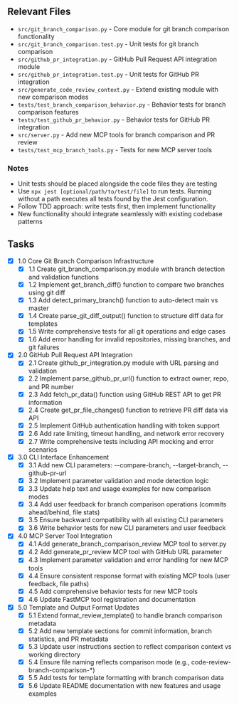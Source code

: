 ## Relevant Files

- `src/git_branch_comparison.py` - Core module for git branch comparison functionality
- `src/git_branch_comparison.test.py` - Unit tests for git branch comparison
- `src/github_pr_integration.py` - GitHub Pull Request API integration module  
- `src/github_pr_integration.test.py` - Unit tests for GitHub PR integration
- `src/generate_code_review_context.py` - Extend existing module with new comparison modes
- `tests/test_branch_comparison_behavior.py` - Behavior tests for branch comparison features
- `tests/test_github_pr_behavior.py` - Behavior tests for GitHub PR integration
- `src/server.py` - Add new MCP tools for branch comparison and PR review
- `tests/test_mcp_branch_tools.py` - Tests for new MCP server tools

### Notes

- Unit tests should be placed alongside the code files they are testing
- Use `npx jest [optional/path/to/test/file]` to run tests. Running without a path executes all tests found by the Jest configuration.
- Follow TDD approach: write tests first, then implement functionality
- New functionality should integrate seamlessly with existing codebase patterns

## Tasks

- [x] 1.0 Core Git Branch Comparison Infrastructure
  - [x] 1.1 Create git_branch_comparison.py module with branch detection and validation functions
  - [x] 1.2 Implement get_branch_diff() function to compare two branches using git diff
  - [x] 1.3 Add detect_primary_branch() function to auto-detect main vs master
  - [x] 1.4 Create parse_git_diff_output() function to structure diff data for templates
  - [x] 1.5 Write comprehensive tests for all git operations and edge cases
  - [x] 1.6 Add error handling for invalid repositories, missing branches, and git failures

- [x] 2.0 GitHub Pull Request API Integration
  - [x] 2.1 Create github_pr_integration.py module with URL parsing and validation
  - [x] 2.2 Implement parse_github_pr_url() function to extract owner, repo, and PR number
  - [x] 2.3 Add fetch_pr_data() function using GitHub REST API to get PR information
  - [x] 2.4 Create get_pr_file_changes() function to retrieve PR diff data via API
  - [x] 2.5 Implement GitHub authentication handling with token support
  - [x] 2.6 Add rate limiting, timeout handling, and network error recovery
  - [x] 2.7 Write comprehensive tests including API mocking and error scenarios

- [x] 3.0 CLI Interface Enhancement  
  - [x] 3.1 Add new CLI parameters: --compare-branch, --target-branch, --github-pr-url
  - [x] 3.2 Implement parameter validation and mode detection logic
  - [x] 3.3 Update help text and usage examples for new comparison modes
  - [x] 3.4 Add user feedback for branch comparison operations (commits ahead/behind, file stats)
  - [x] 3.5 Ensure backward compatibility with all existing CLI parameters
  - [x] 3.6 Write behavior tests for new CLI parameters and user feedback

- [x] 4.0 MCP Server Tool Integration
  - [x] 4.1 Add generate_branch_comparison_review MCP tool to server.py
  - [x] 4.2 Add generate_pr_review MCP tool with GitHub URL parameter
  - [x] 4.3 Implement parameter validation and error handling for new MCP tools
  - [x] 4.4 Ensure consistent response format with existing MCP tools (user feedback, file paths)
  - [x] 4.5 Add comprehensive behavior tests for new MCP tools
  - [x] 4.6 Update FastMCP tool registration and documentation

- [x] 5.0 Template and Output Format Updates
  - [x] 5.1 Extend format_review_template() to handle branch comparison metadata
  - [x] 5.2 Add new template sections for commit information, branch statistics, and PR metadata
  - [x] 5.3 Update user instructions section to reflect comparison context vs working directory
  - [x] 5.4 Ensure file naming reflects comparison mode (e.g., code-review-branch-comparison-*)
  - [x] 5.5 Add tests for template formatting with branch comparison data
  - [x] 5.6 Update README documentation with new features and usage examples